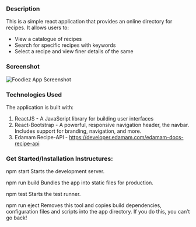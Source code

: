### Description
This is a simple react application that provides an online directory for recipes. It allows users to:
- View a catalogue of recipes
- Search for specific recipes with keywords
- Select a recipe and view finer details of the same

### Screenshot
![Foodiez App Screenshot](/screenshots/banner.jpg?raw=true "Foodiez App Screenshot")

### Technologies Used
The application is built with:
1. ReactJS - A JavaScript library for building user interfaces
2. React-Bootstrap - A powerful, responsive navigation header, the navbar. Includes support for branding, navigation, and more.
3. Edamam Recipe-API - https://developer.edamam.com/edamam-docs-recipe-api

### Get Started/Installation Instructures:
npm start
    Starts the development server.

npm run build
	Bundles the app into static files for production.

npm test
    Starts the test runner.

npm run eject
    Removes this tool and copies build dependencies, configuration files
    and scripts into the app directory. If you do this, you can’t go back!